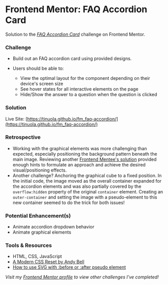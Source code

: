 # Frontend Mentor: FAQ Accordion Card
Solution to the _[FAQ Accordion Card](https://www.frontendmentor.io/challenges/faq-accordion-card-XlyjD0Oam)_ challenge on Frontend Mentor.


### Challenge
- Build out an FAQ accordion card using provided designs.

- Users should be able to:
  - View the optimal layout for the component depending on their device's screen size
  - See hover states for all interactive elements on the page
  - Hide/Show the answer to a question when the question is clicked


### Solution
Live Site: [https://tinuola.github.io/fm_faq-accordion/](https://tinuola.github.io/fm_faq-accordion/)


### Retrospective
- Working with the graphical elements was more challenging than expected, especially positioning the background pattern beneath the main image. Reviewing another [Frontend Mentee's solution](https://www.frontendmentor.io/solutions/faq-with-semantic-html-and-css-only-no-js-q8Tv70r8nV) provided enough hints to formulate an approach and achieve the desired visual/positioning effects.
- Another challenge? Anchoring the graphical cube to a fixed position. In the initial code, the image moved as the overall container expanded for the accordion elements and was also partially covered by the `overflow:hidden` property of the original `container` element. Creating an `outer-container` and setting the image with a pseudo-element to this new container seemed to do the trick for both issues! 


### Potential Enhancement(s)
- Animate accordion dropdown behavior
- Animate graphical elements


### Tools & Resources
- HTML, CSS, JavaScript
- [A Modern CSS Reset by Andy Bell](https://piccalil.li/blog/a-modern-css-reset/)
- [How to use SVG with :before or :after pseudo element](https://www.geeksforgeeks.org/how-to-use-svg-with-before-or-after-pseudo-element/)


_Visit my [Frontend Mentor profile](https://www.frontendmentor.io/profile/tinuola) to view other challenges I've completed!_